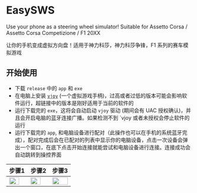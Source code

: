 # EasySWS

Use your phone as a steering wheel simulator! Suitable for Assetto Corsa / Assetto Corsa Competizione / F1 20XX

让你的手机变成虚拟方向盘！适用于神力科莎，神力科莎争锋，F1 系列的赛车模拟游戏

## 开始使用

* 下载 `release` 中的 `app` 和 `exe` 
* 在电脑上安装 [`vjoy`](https://github.com/jshafer817/vJoy) (一个虚拟游戏手柄)，过高或者过低的版本可能会影响软件运行，超链接中的版本是刚好适用于当前的软件的
* 运行下载完的 `exe`，这将会自动启动 `vjoy` 驱动 (期间会有 UAC 授权确认)，并且会开启电脑的蓝牙连接广播。如果检测不到 `vjoy 或者未授权会停止软件的运行
* 运行下载完的 `app`, 和电脑设备进行配对（此操作也可以在手机的系统蓝牙完成），配对完成后会在已配对的列表中显示你的电脑设备，点击一次设备会弹出一个窗口，在底下点击开始连接就能尝试和电脑设备进行连接。连接成功会自动跳转到操控界面

|步骤1|步骤2|步骤3|
|------|-----|-------|
|<img src="https://user-images.githubusercontent.com/31311826/138748056-659b0b1c-9c33-47fe-99fe-8b26e3b1ae24.jpg" height = 80% width = 80%>|<img src="https://user-images.githubusercontent.com/31311826/138748076-047cb8ca-378a-4b4e-9f7b-e7faff45c3c7.jpg" height = 80% width = 80%>|<img src="https://user-images.githubusercontent.com/31311826/138748081-fa850e89-767e-4f75-878a-4f64993f04e1.jpg" height = 100% width = 100%>|
